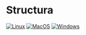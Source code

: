 # Structura

[![Linux](https://github.com/matthieu-locussol/Structura/actions/workflows/Linux.yml/badge.svg)](https://github.com/matthieu-locussol/Structura/actions/workflows/Linux.yml)
[![MacOS](https://github.com/matthieu-locussol/Structura/actions/workflows/MacOS.yml/badge.svg)](https://github.com/matthieu-locussol/Structura/actions/workflows/MacOS.yml)
[![Windows](https://github.com/matthieu-locussol/Structura/actions/workflows/Windows.yml/badge.svg)](https://github.com/matthieu-locussol/Structura/actions/workflows/Windows.yml)
